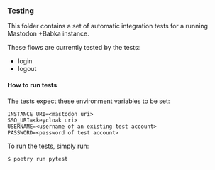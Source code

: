 ### Testing
This folder contains a set of automatic integration tests for a running Mastodon +Babka instance.

These flows are currently tested by the tests:
- login
- logout

#### How to run tests
The tests expect these environment variables to be set:
```env
INSTANCE_URI=<mastodon uri>
SSO_URI=<keycloak uri>
USERNAME=<username of an existing test account>
PASSWORD=<password of test account>
```

To run the tests, simply run:
```bash
$ poetry run pytest
```

